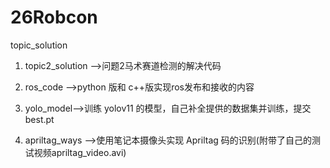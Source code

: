 # 26Robcon
topic_solution

1.    topic2_solution -->问题2马术赛道检测的解决代码

2.    ros_code -->python 版和 c++版实现ros发布和接收的内容

3.    yolo_model-->训练 yolov11 的模型，自己补全提供的数据集并训练，提交 best.pt 

4.    apriltag_ways -->使用笔记本摄像头实现 Apriltag 码的识别(附带了自己的测试视频apriltag_video.avi)

